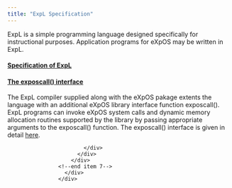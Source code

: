 ```yaml
---
title: "ExpL Specification"
---
```


ExpL is a simple programming language designed specifically for instructional purposes. Application programs for eXpOS may be written in ExpL.


<div class="about_featured">
                      <div class="panel-group" id="accordion">
                        <!-- START SINGLE FEATURED ITEM #1-->
                        <div class="panel panel-default ">
                          <div class="panel-heading">
                            <h4 class="panel-title">
                              <a href="https://silcnitc.github.io/expl.html" target="_blank">
                                 <span class="fa fa-check-square-o"></span>Specification of ExpL
                              </a>
                            </h4>
                          </div>
                          <div id="c1" class="panel-collapse collapse">
                            <div class="panel-body">
                            </div>
                          </div>
                        </div>
                        <!-- START SINGLE FEATURED ITEM #2 -->
                        <div class="panel panel-default ">
                          <div class="panel-heading">
                            <h4 class="panel-title">
                              <a data-toggle="collapse" data-parent="#accordion" href="#c7" class="" aria-expanded="true">
                                <span class="fa fa-check-square-o"></span>The exposcall() interface
                              </a>
                            </h4>
                          </div>
                          <div id="c7" class="panel-collapse collapse in" aria-expanded="true" style="">
                            <div class="panel-body">
	         <p> The ExpL compiler supplied along with the eXpOS pakage  extents the language with an additional eXpOS library
		  interface function exposcall().  ExpL programs can invoke eXpOS system calls and dynamic memory
		  allocation routines supported by the library by passing appropriate arguments to the exposcall() function.
		  The exposcall() interface is given in detail <a href="../os_spec-files/dynamicmemoryroutines.html" targer="_blank">here</a>.  </p>
                 
                            </div>
                          </div>
                        </div>
                    <!--end item 7-->  
                      </div>
                    </div>